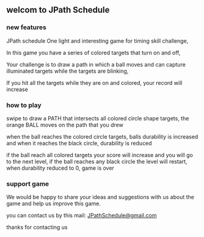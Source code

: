 ## welcom to JPath Schedule
### new features

JPath schedule One light and interesting game for timing skill challenge, 

In this game you have a series of colored targets that turn on and off, 

Your challenge is to draw a path in which a ball moves and can capture illuminated targets while the targets are blinking, 

If you hit all the targets while they are on and colored, your record will increase

### how to play

swipe to draw a PATH that intersects all colored circle shape targets, the orange BALL moves on the path that you drew

when the ball reaches the colored circle targets, balls durability is increased and when it reaches the black circle, durability is reduced

if the ball reach all colored targets your score will increase and you will go to the next level, if the ball reaches any black circle the level will restart, when durability reduced to 0, game is over

### support game

We would be happy to share your ideas and suggestions with us about the game and help us improve this game.

you can contact us by this mail: JPathSchedule@gmail.com

thanks for contacting us 

